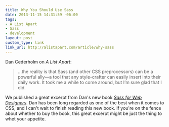 ```yaml
---
title: Why You Should Use Sass
date: 2013-11-15 14:31:59 -06:00
tags:
- A List Apart
- Sass
- development
layout: post
custom_type: link
link_url: http://alistapart.com/article/why-sass
---
```


Dan Cederholm on *A List Apart*:

>…the reality is that Sass (and other CSS preprocessors) can be a powerful ally—a tool that any style-crafter can easily insert into their daily work. It took me a while to come around, but I’m sure glad that I did.

We published a great excerpt from Dan's new book [*Sass for Web Designers*](http://www.abookapart.com/products/sass-for-web-designers). Dan has been long regarded as one of the best when it comes to CSS, and I can't wait to finish reading this new book. If you're on the fence about whether to buy the book, this great excerpt might be just the thing to whet your appetite.
